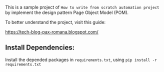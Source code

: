 This is a sample project of `How to write from scratch automation project` by implement the design pattern Page Object Model (POM).

To better understand the project, visit this guide:

https://tech-blog-pax-romana.blogspot.com/

## Install Dependencies:

Install the depended packages in `requirements.txt`,
using `pip install -r requirements.txt`
